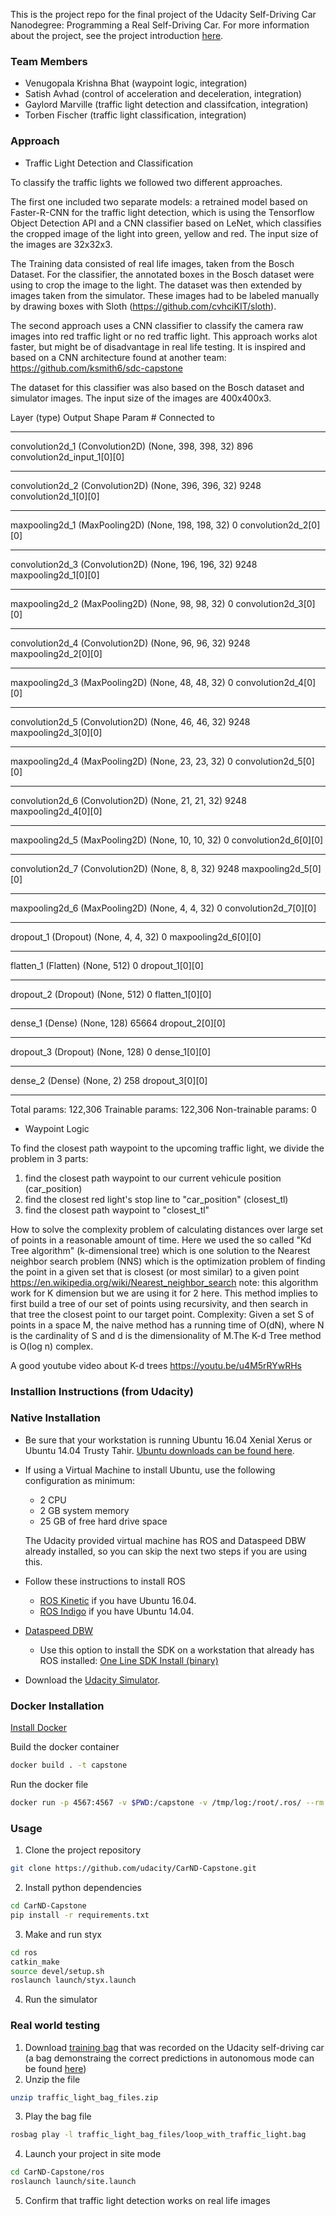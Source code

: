 This is the project repo for the final project of the Udacity Self-Driving Car Nanodegree: Programming a Real Self-Driving Car. For more information about the project, see the project introduction [here](https://classroom.udacity.com/nanodegrees/nd013/parts/6047fe34-d93c-4f50-8336-b70ef10cb4b2/modules/e1a23b06-329a-4684-a717-ad476f0d8dff/lessons/462c933d-9f24-42d3-8bdc-a08a5fc866e4/concepts/5ab4b122-83e6-436d-850f-9f4d26627fd9).

### Team Members
- Venugopala Krishna Bhat (waypoint logic, integration)
- Satish Avhad (control of acceleration and deceleration, integration)
- Gaylord Marville (traffic light detection and classifcation, integration)
- Torben Fischer (traffic light classification, integration)

### Approach

* Traffic Light Detection and Classification

To classify the traffic lights we followed two different approaches. 

The first one included two separate models: a retrained model based on Faster-R-CNN for the traffic light detection, which is using the Tensorflow Object Detection API and a CNN classifier based on LeNet, which classifies the cropped image of the light into green, yellow and red. The input size of the images are 32x32x3. 

The Training data consisted of real life images, taken from the Bosch Dataset. For the classifier, the annotated boxes in the Bosch dataset were using to crop the image to the light. The dataset was then extended by images taken from the simulator. These images had to be labeled manually by drawing boxes with Sloth (https://github.com/cvhciKIT/sloth).

The second approach uses a CNN classifier to classify the camera raw images into red traffic light or no red traffic light. This approach works alot faster, but might be of disadvantage in real life testing. It is inspired and based on a CNN architecture found at another team: https://github.com/ksmith6/sdc-capstone 

The dataset for this classifier was also based on the Bosch dataset and simulator images. The input size of the images are 400x400x3. 


Layer (type)                     Output Shape          Param #     Connected to                     
____________________________________________________________________________________________________
convolution2d_1 (Convolution2D)  (None, 398, 398, 32)  896         convolution2d_input_1[0][0]      
____________________________________________________________________________________________________
convolution2d_2 (Convolution2D)  (None, 396, 396, 32)  9248        convolution2d_1[0][0]            
____________________________________________________________________________________________________
maxpooling2d_1 (MaxPooling2D)    (None, 198, 198, 32)  0           convolution2d_2[0][0]            
____________________________________________________________________________________________________
convolution2d_3 (Convolution2D)  (None, 196, 196, 32)  9248        maxpooling2d_1[0][0]             
____________________________________________________________________________________________________
maxpooling2d_2 (MaxPooling2D)    (None, 98, 98, 32)    0           convolution2d_3[0][0]            
____________________________________________________________________________________________________
convolution2d_4 (Convolution2D)  (None, 96, 96, 32)    9248        maxpooling2d_2[0][0]             
____________________________________________________________________________________________________
maxpooling2d_3 (MaxPooling2D)    (None, 48, 48, 32)    0           convolution2d_4[0][0]            
____________________________________________________________________________________________________
convolution2d_5 (Convolution2D)  (None, 46, 46, 32)    9248        maxpooling2d_3[0][0]             
____________________________________________________________________________________________________
maxpooling2d_4 (MaxPooling2D)    (None, 23, 23, 32)    0           convolution2d_5[0][0]            
____________________________________________________________________________________________________
convolution2d_6 (Convolution2D)  (None, 21, 21, 32)    9248        maxpooling2d_4[0][0]             
____________________________________________________________________________________________________
maxpooling2d_5 (MaxPooling2D)    (None, 10, 10, 32)    0           convolution2d_6[0][0]            
____________________________________________________________________________________________________
convolution2d_7 (Convolution2D)  (None, 8, 8, 32)      9248        maxpooling2d_5[0][0]             
____________________________________________________________________________________________________
maxpooling2d_6 (MaxPooling2D)    (None, 4, 4, 32)      0           convolution2d_7[0][0]            
____________________________________________________________________________________________________
dropout_1 (Dropout)              (None, 4, 4, 32)      0           maxpooling2d_6[0][0]             
____________________________________________________________________________________________________
flatten_1 (Flatten)              (None, 512)           0           dropout_1[0][0]                  
____________________________________________________________________________________________________
dropout_2 (Dropout)              (None, 512)           0           flatten_1[0][0]                  
____________________________________________________________________________________________________
dense_1 (Dense)                  (None, 128)           65664       dropout_2[0][0]                  
____________________________________________________________________________________________________
dropout_3 (Dropout)              (None, 128)           0           dense_1[0][0]                    
____________________________________________________________________________________________________
dense_2 (Dense)                  (None, 2)             258         dropout_3[0][0]                  
____________________________________________________________________________________________________
Total params: 122,306
Trainable params: 122,306
Non-trainable params: 0

* Waypoint Logic


To find the closest path waypoint to the upcoming traffic light, we divide the problem in 3 parts:

1) find the closest path waypoint to our current vehicule position (car_position)
2) find the closest red light's stop line to "car_position" (closest_tl)
3) find the closest path waypoint to "closest_tl"

How to solve the complexity problem of calculating distances over large
set of points in a reasonable amount of time. Here we used the so called "Kd Tree algorithm"
(k-dimensional tree) which is one solution to the Nearest neighbor search problem (NNS)
which is the optimization problem of finding the point in a given set that is closest
(or most similar) to a given point https://en.wikipedia.org/wiki/Nearest_neighbor_search
note: this algorithm work for K dimension but we are using it for 2 here.
This method implies to first build a tree of our set of points using recursivity,
and then search in that tree the closest point to our target point.
Complexity:
Given a set S of points in a space M, the naive method has a running time of O(dN), where N is the cardinality of S and d is the dimensionality of M.The K-d Tree method is O(log n) complex.

A good youtube video about K-d trees https://youtu.be/u4M5rRYwRHs



### Installion Instructions (from Udacity)

### Native Installation

* Be sure that your workstation is running Ubuntu 16.04 Xenial Xerus or Ubuntu 14.04 Trusty Tahir. [Ubuntu downloads can be found here](https://www.ubuntu.com/download/desktop).
* If using a Virtual Machine to install Ubuntu, use the following configuration as minimum:
  * 2 CPU
  * 2 GB system memory
  * 25 GB of free hard drive space

  The Udacity provided virtual machine has ROS and Dataspeed DBW already installed, so you can skip the next two steps if you are using this.

* Follow these instructions to install ROS
  * [ROS Kinetic](http://wiki.ros.org/kinetic/Installation/Ubuntu) if you have Ubuntu 16.04.
  * [ROS Indigo](http://wiki.ros.org/indigo/Installation/Ubuntu) if you have Ubuntu 14.04.
* [Dataspeed DBW](https://bitbucket.org/DataspeedInc/dbw_mkz_ros)
  * Use this option to install the SDK on a workstation that already has ROS installed: [One Line SDK Install (binary)](https://bitbucket.org/DataspeedInc/dbw_mkz_ros/src/81e63fcc335d7b64139d7482017d6a97b405e250/ROS_SETUP.md?fileviewer=file-view-default)
* Download the [Udacity Simulator](https://github.com/udacity/CarND-Capstone/releases/tag/v1.2).

### Docker Installation
[Install Docker](https://docs.docker.com/engine/installation/)

Build the docker container
```bash
docker build . -t capstone
```

Run the docker file
```bash
docker run -p 4567:4567 -v $PWD:/capstone -v /tmp/log:/root/.ros/ --rm -it capstone
```

### Usage

1. Clone the project repository
```bash
git clone https://github.com/udacity/CarND-Capstone.git
```

2. Install python dependencies
```bash
cd CarND-Capstone
pip install -r requirements.txt
```
3. Make and run styx
```bash
cd ros
catkin_make
source devel/setup.sh
roslaunch launch/styx.launch
```
4. Run the simulator

### Real world testing
1. Download [training bag](https://drive.google.com/file/d/0B2_h37bMVw3iYkdJTlRSUlJIamM/view?usp=sharing) that was recorded on the Udacity self-driving car (a bag demonstraing the correct predictions in autonomous mode can be found [here](https://drive.google.com/open?id=0B2_h37bMVw3iT0ZEdlF4N01QbHc))
2. Unzip the file
```bash
unzip traffic_light_bag_files.zip
```
3. Play the bag file
```bash
rosbag play -l traffic_light_bag_files/loop_with_traffic_light.bag
```
4. Launch your project in site mode
```bash
cd CarND-Capstone/ros
roslaunch launch/site.launch
```
5. Confirm that traffic light detection works on real life images
